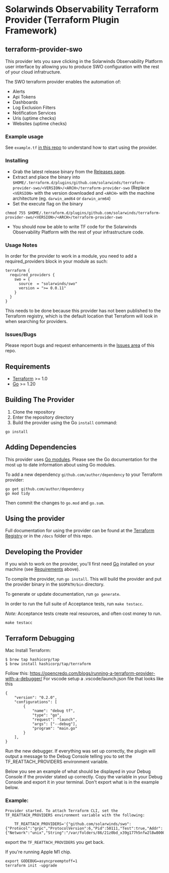 # Solarwinds Observability Terraform Provider (Terraform Plugin Framework)

## terraform-provider-swo
This provider lets you save clicking in the Solarwinds Observability Platform user interface by allowing you to produce SWO configuration with the rest of your cloud infratructure.

The SWO terraform provider enables the automation of:

* Alerts
* Api Tokens
* Dashboards
* Log Exclusion Filters
* Notification Services
* Uris (uptime checks)
* Websites (uptime checks)

### Example usage
See `example.tf` [in this repo](https://github.com/solarwinds/terraform-provider-swo/blob/master/examples/) to understand how to start using the provider.

### Installing
* Grab the latest release binary from the [Releases page](https://github.com/solarwinds/terraform-provider-swo/releases).
* Extract and place the binary into `$HOME/.terraform.d/plugins/github.com/solarwinds/terraform-provider-swo/<VERSION>/<ARCH>/terraform-provider-swo` (Replace `<VERSION>` with the version downloaded and `<ARCH>` with the machine architecture (eg. `darwin_amd64` or `darwin_arm64`)
* Set the execute flag on the binary
```
chmod 755 $HOME/.terraform.d/plugins/github.com/solarwinds/terraform-provider-swo/<VERSION>/<ARCH>/terraform-provider-swo
```
* You should now be able to write TF code for the Solarwinds Observability Platform with the rest of your infrastructure code.

### Usage Notes
In order for the provider to work in a module, you need to add a required_providers block in your module as such:
```hcl
terraform {
  required_providers {
    swo = {
      source  = "solarwinds/swo"
      version = ">= 0.0.11"
    }
  }
}
```
This needs to be done because this provider has not been published to the Terraform registry, which is the default location that Terraform will look in when searching for providers.

### Issues/Bugs
Please report bugs and request enhancements in the [Issues area](https://github.com/solarwinds/terraform-provider-swo/issues) of this repo.

## Requirements

- [Terraform](https://www.terraform.io/downloads.html) >= 1.0
- [Go](https://golang.org/doc/install) >= 1.20

## Building The Provider

1. Clone the repository
1. Enter the repository directory
1. Build the provider using the Go `install` command:

```shell
go install
```

## Adding Dependencies

This provider uses [Go modules](https://github.com/golang/go/wiki/Modules).
Please see the Go documentation for the most up to date information about using Go modules.

To add a new dependency `github.com/author/dependency` to your Terraform provider:

```shell
go get github.com/author/dependency
go mod tidy
```

Then commit the changes to `go.mod` and `go.sum`.

## Using the provider
Full documentation for using the provider can be found at the [Terraform Registry](https://registry.terraform.io/providers/solarwinds/swo/latest/docs) or in the `/docs` folder of this repo.

## Developing the Provider

If you wish to work on the provider, you'll first need [Go](http://www.golang.org) installed on your machine (see [Requirements](#requirements) above).

To compile the provider, run `go install`. This will build the provider and put the provider binary in the `$GOPATH/bin` directory.

To generate or update documentation, run `go generate`.

In order to run the full suite of Acceptance tests, run `make testacc`.

*Note:* Acceptance tests create real resources, and often cost money to run.

```shell
make testacc
```

## Terraform Debugging
Mac Install Terraform:
 ```
 $ brew tap hashicorp/tap
 $ brew install hashicorp/tap/terraform
 ```
Follow this: https://opencredo.com/blogs/running-a-terraform-provider-with-a-debugger/
For vscode setup a .vscode/launch.json file that looks like this 

```
{
    "version": "0.2.0",
    "configurations": [
        {
            "name": "debug tf",
            "type": "go",
            "request": "launch",
            "args": ["--debug"],
            "program": "main.go" 
        }
    ],
}
```

Run the new debugger. If everything was set up correctly, the plugin will output a message to the Debug Console telling you to set the TF_REATTACH_PROVIDERS environment variable. 

Below you see an example of what should be displayed in your Debug Console if the provider stated up correctly. Copy the variable in your Debug Console and export it in your terminal. Don't export what is in the example below.

### Example:
```
Provider started. To attach Terraform CLI, set the TF_REATTACH_PROVIDERS environment variable with the following:

	TF_REATTACH_PROVIDERS='{"github.com/solarwinds/swo":{"Protocol":"grpc","ProtocolVersion":6,"Pid":50111,"Test":true,"Addr":{"Network":"unix","String":"/var/folders/86/21z0bd_x39g177h5nfw2l8w80000gq/T/plugin1234"}}}'
  ```

  export the `TF_REATTACH_PROVIDERS` you get back. 

  If you're running Apple M1 chip.

  ```
  export GODEBUG=asyncpreemptoff=1
  terraform init -upgrade
  ```

